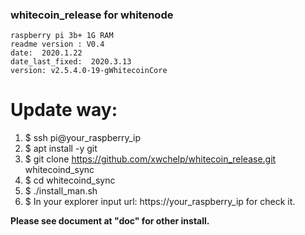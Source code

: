 ### whitecoin_release for whitenode
    raspberry pi 3b+ 1G RAM    
    readme version : V0.4  
    date:  2020.1.22
    date_last_fixed:  2020.3.13
    version: v2.5.4.0-19-gWhitecoinCore
#  Update way:
1. $ ssh pi@your_raspberry_ip
2. $ apt install -y git
3. $ git clone https://github.com/xwchelp/whitecoin_release.git whitecoind_sync
4. $ cd whitecoind_sync
5. $ ./install_man.sh  
6. $  In your explorer input url: https://your_raspberry_ip for check it.

**Please see document at "doc" for other install.**




